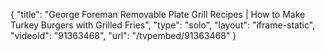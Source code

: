 {
    "title": "George Foreman Removable Plate Grill Recipes | How to Make Turkey Burgers with Grilled Fries",
    "type": "solo",
    "layout": "iframe-static",
    "videoId": "91363468",
    "url": "\/tvpembed\/91363468"
}
